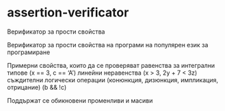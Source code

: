 # assertion-verificator

Верификатор за прости свойства

Верификатор за прости свойства на програми на популярен език за програмиране

Примерни свойства, които да се проверяват
равенства за интегрални типове (x == 3, c == ‘A’)
линейни неравенства (x > 3, 2y + 7 < 3z)
съждителни логически операции (конюнкция, дизюнкция, импликация, отрицание) (b && !c)

Поддържат се обикновени променливи и масиви
